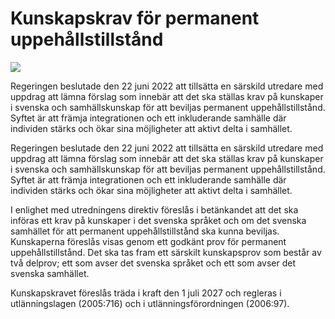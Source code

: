 # Kunskapskrav för permanent uppehållstillstånd

![](/contentassets/d61e01ec635d41a9878a0e6d86cad9ad/sou-2023-25-omslagets.jpg?width=150&quality=85)

Regeringen beslutade den 22 juni 2022 att tillsätta en särskild utredare med uppdrag att lämna förslag som innebär att det ska ställas krav på kunskaper i svenska och samhällskunskap för att beviljas permanent uppehållstillstånd. Syftet är att främja integrationen och ett inkluderande samhälle där individen stärks och ökar sina möjligheter att aktivt delta i samhället.

Regeringen beslutade den 22 juni 2022 att tillsätta en särskild utredare med uppdrag att lämna förslag som innebär att det ska ställas krav på kunskaper i svenska och samhällskunskap för att beviljas permanent uppehållstillstånd. Syftet är att främja integrationen och ett inkluderande samhälle där individen stärks och ökar sina möjligheter att aktivt delta i samhället.

I enlighet med utredningens direktiv föreslås i betänkandet att det ska införas ett krav på kunskaper i det svenska språket och om det svenska samhället för att permanent uppehållstillstånd ska kunna beviljas. Kunskaperna föreslås visas genom ett godkänt prov för permanent uppehållstillstånd. Det ska tas fram ett särskilt kunskapsprov som består av två delprov; ett som avser det svenska språket och ett som avser det svenska samhället.

Kunskapskravet föreslås träda i kraft den 1 juli 2027 och regleras i utlänningslagen (2005:716) och i utlänningsförordningen (2006:97).
